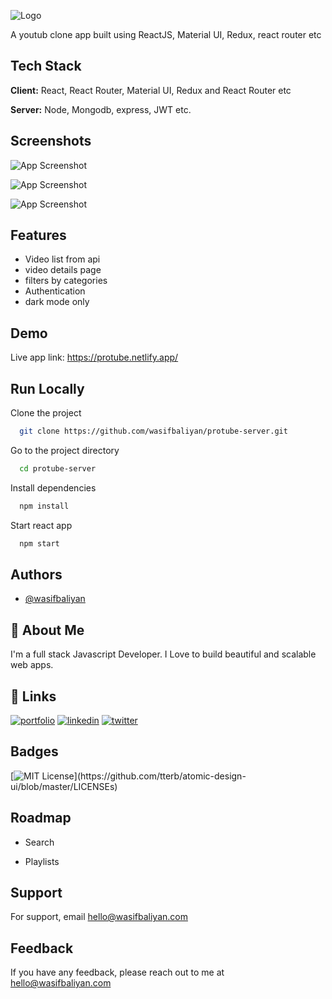 ![Logo](https://res.cloudinary.com/dnboldv5r/image/upload/v1635615714/protube/protube-dark_fi8kvn.png)

A youtub clone app built using ReactJS, Material UI, Redux, react router etc

## Tech Stack

**Client:** React, React Router, Material UI, Redux and React Router etc

**Server:** Node, Mongodb, express, JWT etc.

## Screenshots

![App Screenshot](https://res.cloudinary.com/dnboldv5r/image/upload/v1635615620/protube/Screenshot_from_2021-10-30_23-08-20_mvdtqw.png)

![App Screenshot](https://res.cloudinary.com/dnboldv5r/image/upload/v1635615617/protube/Screenshot_from_2021-10-30_23-08-40_esgzfg.png)

![App Screenshot](https://res.cloudinary.com/dnboldv5r/image/upload/v1635615626/protube/Screenshot_from_2021-10-30_23-09-20_lognfz.png)

## Features

- Video list from api
- video details page
- filters by categories
- Authentication
- dark mode only

## Demo

Live app link: https://protube.netlify.app/

## Run Locally

Clone the project

```bash
  git clone https://github.com/wasifbaliyan/protube-server.git
```

Go to the project directory

```bash
  cd protube-server
```

Install dependencies

```bash
  npm install
```

Start react app

```bash
  npm start
```

## Authors

- [@wasifbaliyan](https://www.github.com/wasifbaliyan)

## 🚀 About Me

I'm a full stack Javascript Developer. I Love to build beautiful and scalable web apps.

## 🔗 Links

[![portfolio](https://img.shields.io/badge/my_portfolio-000?style=for-the-badge&logo=ko-fi&logoColor=white)](https://wasifbaliyan.com/)
[![linkedin](https://img.shields.io/badge/linkedin-0A66C2?style=for-the-badge&logo=linkedin&logoColor=white)](https://www.linkedin.com/in/wasifbaliyan)
[![twitter](https://img.shields.io/badge/twitter-1DA1F2?style=for-the-badge&logo=twitter&logoColor=white)](https://twitter.com/wasifbaliyan)

## Badges

[![MIT License](https://img.shields.io/apm/l/atomic-design-ui.svg?)](https://github.com/tterb/atomic-design-ui/blob/master/LICENSEs)

## Roadmap

- Search

- Playlists

## Support

For support, email hello@wasifbaliyan.com

## Feedback

If you have any feedback, please reach out to me at hello@wasifbaliyan.com
